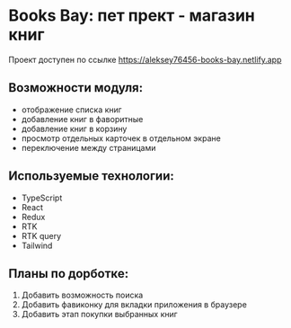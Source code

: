 # Books Bay: пет прект - магазин книг

Проект доступен по ссылке https://aleksey76456-books-bay.netlify.app

## Возможности модуля:

- отображение списка книг
- добавление книг в фаворитные
- добавление книг в корзину
- просмотр отдельных карточек в отдельном экране
- переключение между страницами

## Используемые технологии:

- TypeScript
- React
- Redux
- RTK
- RTK query
- Tailwind

## Планы по дорботке:

1. Добавить возможность поиска
2. Добавить фавиконку для вкладки приложения в браузере
3. Добавить этап покупки выбранных книг
